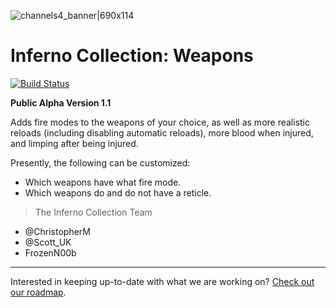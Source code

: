 ![channels4_banner|690x114](https://i.ibb.co/CHMD8y6/channels4-banner.jpg) 
# Inferno Collection: Weapons
[![Build Status](https://travis-ci.com/inferno-collection/Weapons.svg?branch=development)](https://travis-ci.com/inferno-collection/Weapons)

__Public Alpha Version 1.1__

Adds fire modes to the weapons of your choice, as well as more realistic reloads (including disabling automatic reloads), more blood when injured, and limping after being injured.

Presently, the following can be customized:
- Which weapons have what fire mode.
- Which weapons do and do not have a reticle.

> The Inferno Collection Team
* @ChristopherM
* @Scott_UK 
* FrozenN00b
***
Interested in keeping up-to-date with what we are working on? [Check out our roadmap](https://inferno-collection.com/roadmap).